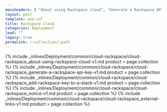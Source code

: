 ```yaml
---
menuheaders: [ "About using Rackspace cloud", "Generate a Rackspace API key", "Add Rackspace key to a stack", "Notice", "External links" ]
layout: post
template: one-col
title: Rackspace Cloud
categories: Deployment
lead: ""
legacy: true
permalink: /:collection/:path
---
```



<a href="#about-using-rackspace-cloud"></a>{% include _inlines/Deployment/common/cloud-rackspace/cloud-rackspace_about-using-rackspace-cloud-v1.md  product = page.collection %}
<a href="#generate-a-rackspace-api-key"></a>{% include _inlines/Deployment/common/cloud-rackspace/cloud-rackspace_generate-a-rackspace-api-key-v1.md  product = page.collection %}
<a href="#add-rackspace-key-to-a-stack"></a>{% include _inlines/Deployment/common/cloud-rackspace/cloud-rackspace_add-rackspace-key-to-a-stack-v1.md  product = page.collection %}
<a href="#notice"></a>{% include _inlines/Deployment/common/cloud-rackspace/cloud-rackspace_notice-v1.md  product = page.collection %}
<a href="#external-links"></a>{% include _inlines/Deployment/common/cloud-rackspace/cloud-rackspace_external-links-v1.md  product = page.collection %}